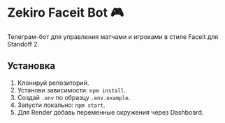 # Zekiro Faceit Bot 🎮

Телеграм-бот для управления матчами и игроками в стиле Faceit для Standoff 2.

## Установка

1. Клонируй репозиторий.
2. Установи зависимости: `npm install`.
3. Создай `.env` по образцу `.env.example`.
4. Запусти локально: `npm start`.
5. Для Render добавь переменные окружения через Dashboard.